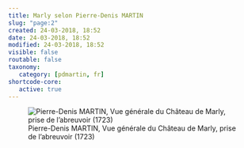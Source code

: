 ```yaml
---
title: Marly selon Pierre-Denis MARTIN
slug: "page:2"
created: 24-03-2018, 18:52
date: 24-03-2018, 18:52
modified: 24-03-2018, 18:52
visible: false
routable: false
taxonomy:
   category: [pdmartin, fr]
shortcode-core:
   active: true
---
```

<figure><picture>
<source
sizes="(max-width: 767px) 98vw, (min-width: 959px) 50vw, 86vw"
srcset="
/user/sites/docs/pages/01.home/02.versailles/04.marly/01.pierre-denis-martin/02.pierre-denis-martin_2/marly1723-280.webp 280w,
/user/sites/docs/pages/01.home/02.versailles/04.marly/01.pierre-denis-martin/02.pierre-denis-martin_2/marly1723-380.webp 380w,
/user/sites/docs/pages/01.home/02.versailles/04.marly/01.pierre-denis-martin/02.pierre-denis-martin_2/marly1723-480.webp 480w,
/user/sites/docs/pages/01.home/02.versailles/04.marly/01.pierre-denis-martin/02.pierre-denis-martin_2/marly1723-640.webp 640w,
/user/sites/docs/pages/01.home/02.versailles/04.marly/01.pierre-denis-martin/02.pierre-denis-martin_2/marly1723-840.webp 840w,
/user/sites/docs/pages/01.home/02.versailles/04.marly/01.pierre-denis-martin/02.pierre-denis-martin_2/marly1723-1280.webp 1280w,
/user/sites/docs/pages/01.home/02.versailles/04.marly/01.pierre-denis-martin/02.pierre-denis-martin_2/marly1723-1600.webp 1600w,
/user/sites/docs/pages/01.home/02.versailles/04.marly/01.pierre-denis-martin/02.pierre-denis-martin_2/marly1723-1920.webp 1920w"
type="image/webp" />
<img
src="/user/sites/docs/pages/01.home/02.versailles/04.marly/01.pierre-denis-martin/02.pierre-denis-martin_2/marly1723-840.jpg" title="Pierre-Denis MARTIN, Vue générale du Château de Marly, prise de l’abreuvoir (1723)" alt="Pierre-Denis MARTIN, Vue générale du Château de Marly, prise de l’abreuvoir (1723)" class="class-70-img"
sizes="(max-width: 767px) 98vw, (min-width: 959px) 50vw, 86vw"
srcset="
/user/sites/docs/pages/01.home/02.versailles/04.marly/01.pierre-denis-martin/02.pierre-denis-martin_2/marly1723-280.jpg 280w,
/user/sites/docs/pages/01.home/02.versailles/04.marly/01.pierre-denis-martin/02.pierre-denis-martin_2/marly1723-380.jpg 380w,
/user/sites/docs/pages/01.home/02.versailles/04.marly/01.pierre-denis-martin/02.pierre-denis-martin_2/marly1723-480.jpg 480w,
/user/sites/docs/pages/01.home/02.versailles/04.marly/01.pierre-denis-martin/02.pierre-denis-martin_2/marly1723-640.jpg 640w,
/user/sites/docs/pages/01.home/02.versailles/04.marly/01.pierre-denis-martin/02.pierre-denis-martin_2/marly1723-840.jpg 840w,
/user/sites/docs/pages/01.home/02.versailles/04.marly/01.pierre-denis-martin/02.pierre-denis-martin_2/marly1723-1280.jpg 1280w,
/user/sites/docs/pages/01.home/02.versailles/04.marly/01.pierre-denis-martin/02.pierre-denis-martin_2/marly1723-1600.jpg 1600w,
/user/sites/docs/pages/01.home/02.versailles/04.marly/01.pierre-denis-martin/02.pierre-denis-martin_2/marly1723-1920.jpg 1920w">
</picture><figcaption>Pierre-Denis MARTIN, Vue générale du Château de Marly, prise de l’abreuvoir (1723)</figcaption></figure>

[1]: https://ja.wikipedia.org/wiki/大トリアノン宮殿 "https://ja.wikipedia.org/wiki/大トリアノン宮殿"